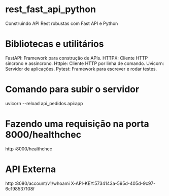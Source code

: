 # rest_fast_api_python

Construindo API Rest robustas com Fast API e Python

# Bibliotecas e utilitários

FastAPI: Framework para construção de APIs.
HTTPX: Cliente HTTP sincrono e assincrono.
Httpie: Cliente HTTP por linha de comando.
Uvicorn: Servidor de aplicações.
Pytest: Framework para escrever e rodar testes.

# Comando para subir o servidor
uvicorn --reload api_pedidos.api:app

# Fazendo uma requisição na porta 8000/healthchec
http :8000/healthchec
# API Externa
http :8080/account/v1/whoami X-API-KEY:5734143a-595d-405d-9c97-6c198537108f
